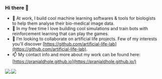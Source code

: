 ### Hi there 👋

<!--
**pranjaldhole/pranjaldhole** is a ✨ _special_ ✨ repository because its `README.md` (this file) appears on your GitHub profile.

Here are some ideas to get you started:

- 🔭 I’m currently working on building cool machine learning software tools for biologists for analyse their bio-medical data.
- 🌱 I’m currently learning ...
- 👯 I’m looking to collaborate on ...
- 🤔 I’m looking for help with ...
- 💬 Ask me about ...
- 📫 How to reach me: ...
- 😄 Pronouns: ...
- ⚡ Fun fact: ...
-->

- 🔭 At work, I build cool machine learning softwares & tools for biologists to help them analyse their bio-medical image data.
- 🌱 In my free time I love building cool simulations and train bots with reinforcement learning that can play the games.
- 👯 I’m looking to collaborate on artificial life projects. Few of my interests you'll discover [https://github.com/artificial-life-lab](https://github.com/artificial-life-lab).
- 📫 My contact info and more about my work can be found here: [https://pranjaldhole.github.io](https://pranjaldhole.github.io/)

<a href="https://github.com/anuraghazra/github-readme-stats">
  <img align="center" src="https://github-readme-stats.vercel.app/api/top-langs/?username=pranjaldhole&layout=compact&theme=dark&langs_count=10&hide=sas,processing&count_private=true" />
</a>
<a href="https://github.com/anuraghazra/github-readme-stats">
  <img align="center" src="https://github-readme-stats.vercel.app/api?username=pranjaldhole&theme=dark&show_icons=true&layout=compact&include_all_commits=true&count_private=true,&hide=contribs,stars" />
</a>
